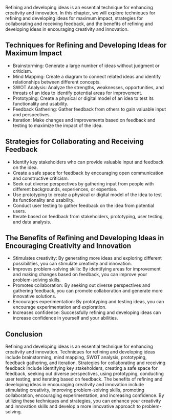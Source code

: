 
Refining and developing ideas is an essential technique for enhancing creativity and innovation. In this chapter, we will explore techniques for refining and developing ideas for maximum impact, strategies for collaborating and receiving feedback, and the benefits of refining and developing ideas in encouraging creativity and innovation.

Techniques for Refining and Developing Ideas for Maximum Impact
---------------------------------------------------------------

* Brainstorming: Generate a large number of ideas without judgment or criticism.
* Mind Mapping: Create a diagram to connect related ideas and identify relationships between different concepts.
* SWOT Analysis: Analyze the strengths, weaknesses, opportunities, and threats of an idea to identify potential areas for improvement.
* Prototyping: Create a physical or digital model of an idea to test its functionality and usability.
* Feedback Gathering: Gather feedback from others to gain valuable input and perspectives.
* Iteration: Make changes and improvements based on feedback and testing to maximize the impact of the idea.

Strategies for Collaborating and Receiving Feedback
---------------------------------------------------

* Identify key stakeholders who can provide valuable input and feedback on the idea.
* Create a safe space for feedback by encouraging open communication and constructive criticism.
* Seek out diverse perspectives by gathering input from people with different backgrounds, experiences, or expertise.
* Use prototyping to create a physical or digital model of the idea to test its functionality and usability.
* Conduct user testing to gather feedback on the idea from potential users.
* Iterate based on feedback from stakeholders, prototyping, user testing, and data analysis.

The Benefits of Refining and Developing Ideas in Encouraging Creativity and Innovation
--------------------------------------------------------------------------------------

* Stimulates creativity: By generating more ideas and exploring different possibilities, you can stimulate creativity and innovation.
* Improves problem-solving skills: By identifying areas for improvement and making changes based on feedback, you can improve your problem-solving skills.
* Promotes collaboration: By seeking out diverse perspectives and gathering feedback, you can promote collaboration and generate more innovative solutions.
* Encourages experimentation: By prototyping and testing ideas, you can encourage experimentation and exploration.
* Increases confidence: Successfully refining and developing ideas can increase confidence in yourself and your abilities.

Conclusion
----------

Refining and developing ideas is an essential technique for enhancing creativity and innovation. Techniques for refining and developing ideas include brainstorming, mind mapping, SWOT analysis, prototyping, feedback gathering, and iteration. Strategies for collaborating and receiving feedback include identifying key stakeholders, creating a safe space for feedback, seeking out diverse perspectives, using prototyping, conducting user testing, and iterating based on feedback. The benefits of refining and developing ideas in encouraging creativity and innovation include stimulating creativity, improving problem-solving skills, promoting collaboration, encouraging experimentation, and increasing confidence. By utilizing these techniques and strategies, you can enhance your creativity and innovation skills and develop a more innovative approach to problem-solving.
